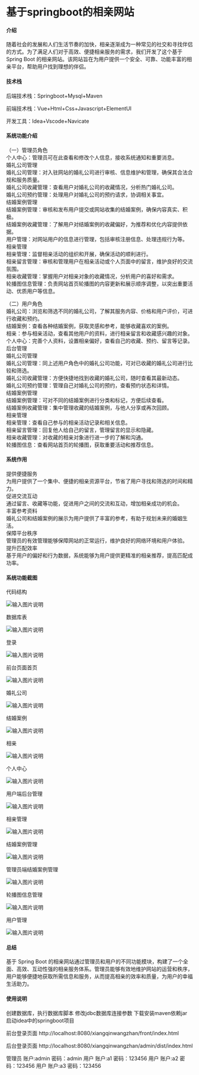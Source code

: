 # 基于springboot的相亲网站

#### 介绍

随着社会的发展和人们生活节奏的加快，相亲逐渐成为一种常见的社交和寻找伴侣的方式。为了满足人们对于高效、便捷相亲服务的需求，我们开发了这个基于 Spring Boot 的相亲网站。该网站旨在为用户提供一个安全、可靠、功能丰富的相亲平台，帮助用户找到理想的伴侣。

#### 技术栈

后端技术栈：Springboot+Mysql+Maven

前端技术栈：Vue+Html+Css+Javascript+ElementUI

开发工具：Idea+Vscode+Navicate

#### 系统功能介绍

（一）管理员角色  
个人中心：管理员可在此查看和修改个人信息，接收系统通知和重要消息。  
婚礼公司管理  
婚礼公司管理：对入驻网站的婚礼公司进行审核、信息维护和管理，确保其合法合规和服务质量。  
婚礼公司收藏管理：查看用户对婚礼公司的收藏情况，分析热门婚礼公司。  
婚礼公司预约管理：处理用户对婚礼公司的预约请求，协调相关事宜。  
结婚案例管理   
结婚案例管理：审核和发布用户提交或网站收集的结婚案例，确保内容真实、积极。  
结婚案例收藏管理：了解用户对结婚案例的收藏偏好，为推荐和优化内容提供依据。  
用户管理：对网站用户的信息进行管理，包括审核注册信息、处理违规行为等。  
相亲管理  
相亲管理：监督相亲活动的组织和开展，确保活动的顺利进行。  
相亲留言管理：审核和管理用户在相亲活动或个人页面中的留言，维护良好的交流氛围。  
相亲收藏管理：掌握用户对相亲对象的收藏情况，分析用户的喜好和需求。  
轮播图信息管理：负责网站首页轮播图的内容更新和展示顺序调整，以突出重要活动、优质用户等信息。  

（二）用户角色  
婚礼公司：浏览和筛选不同的婚礼公司，了解其服务内容、价格和用户评价，可进行收藏和预约。  
结婚案例：查看各种结婚案例，获取灵感和参考，能够收藏喜欢的案例。  
相亲：参与相亲活动，查看其他用户的资料，进行相亲留言和收藏感兴趣的对象。  
个人中心：完善个人资料，设置相亲偏好，查看自己的收藏、预约、留言等记录。  
后台管理  
婚礼公司管理  
婚礼公司管理：同上述用户角色中的婚礼公司功能，可对已收藏的婚礼公司进行比较和筛选。  
婚礼公司收藏管理：方便快捷地找到收藏的婚礼公司，随时查看其最新动态。  
婚礼公司预约管理：管理自己对婚礼公司的预约，查看预约状态和详情。  
结婚案例管理  
结婚案例管理：可对不同的结婚案例进行分类和标记，方便后续查看。  
结婚案例收藏管理：集中管理收藏的结婚案例，与他人分享或再次回顾。  
相亲管理  
相亲管理：查看自己参与的相亲活动记录和相关信息。  
相亲留言管理：回复他人给自己的留言，管理留言的显示和隐藏。  
相亲收藏管理：对收藏的相亲对象进行进一步的了解和沟通。  
轮播图信息：查看网站首页的轮播图，获取重要活动和推荐信息。  

#### 系统作用

提供便捷服务  
为用户提供了一个集中、便捷的相亲资源平台，节省了用户寻找和筛选的时间和精力。  
促进交流互动  
通过留言、收藏等功能，促进用户之间的交流和互动，增加相亲成功的机会。  
丰富参考资料  
婚礼公司和结婚案例的展示为用户提供了丰富的参考，有助于规划未来的婚姻生活。  
保障平台秩序  
管理员的有效管理能够保障网站的正常运行，维护良好的网络环境和用户体验。  
提升匹配效率  
基于用户的偏好和行为数据，系统能够为用户提供更精准的相亲推荐，提高匹配成功率。  

#### 系统功能截图

代码结构

![输入图片说明](images/599f55ce295e0a2dfc3c0460a11aa27.png)

数据库表

![输入图片说明](images/80a63cde376dce7498c920ffa216e74.png)

登录

![输入图片说明](images/eb5247780fafc8c678d313be1e39fd7.png)

前台页面首页

![输入图片说明](images/ec622d73a67d411da858b65f6f6288b.png)

婚礼公司

![输入图片说明](images/82f85a7524bee5d1b1e66a624a0390a.png)

结婚案例

![输入图片说明](images/8bf26607c53332cb905d170a4fd8218.png)

相亲

![输入图片说明](images/99435d535083559f1ae74bd552089df.png)

个人中心

![输入图片说明](images/513cb2f84e62a719e12a8e650f14a59.png)

用户端后台管理

![输入图片说明](images/27728e1c40a9956db7ab205e065407c.png)

相亲管理

![输入图片说明](images/a7265387544a57ef01fd93cc6bd0140.png)

结婚案例管理

![输入图片说明](images/2082f0739d32e9e92b500f38a2cc879.png)

管理员端结婚案例管理

![输入图片说明](images/c3fbd13915c9e4e4075316432624ad5.png)

轮播图信息管理

![输入图片说明](images/96b903ebcba5ae24108cc007acf025e.png)

用户管理

![输入图片说明](images/99f1d6efda76661899440c2ccd95494.png)

#### 总结

基于 Spring Boot 的相亲网站通过管理员和用户的不同功能模块，构建了一个全面、高效、互动性强的相亲服务体系。管理员能够有效地维护网站的运营和秩序，用户能够便捷地获取所需信息和服务，从而提高相亲的效率和质量，为用户的幸福生活助力。

#### 使用说明

创建数据库，执行数据库脚本 修改jdbc数据库连接参数 下载安装maven依赖jar 启动idea中的springboot项目

前台登录页面
http://localhost:8080/xiangqinwangzhan/front/index.html

后台登录页面
http://localhost:8080/xiangqinwangzhan/admin/dist/index.html

管理员			账户:admin 	密码：admin
用户				账户:a1 		密码：123456
用户				账户:a2 		密码：123456
用户				账户:a3 		密码：123456